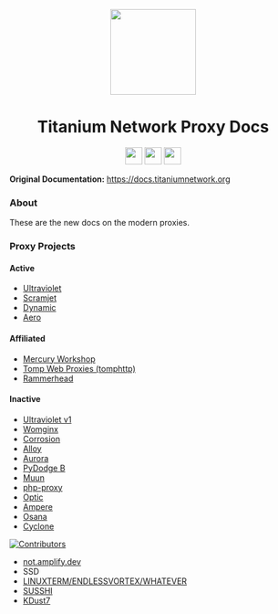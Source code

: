 <p align="center">
<kbd>
<img width="150px" src="https://avatars.githubusercontent.com/u/47227492">
</kbd>
</p>

<h1 align="center">Titanium Network Proxy Docs</h1>

<p align="center">
<a href="https://discord.gg/unblock"><img height="30px" src="https://img.shields.io/badge/Discord-7289DA?style=for-the-badge&logo=discord&logoColor=white"><img></a>
<a href="https://twitter.com/TitaniumNetDev"><img height="30px" src="https://img.shields.io/badge/Twitter-1DA1F2?style=for-the-badge&logo=twitter&logoColor=white"><img></a>
<a href="https://reddit.com/r/TitaniumNetwork"><img height="30px" src="https://img.shields.io/badge/Reddit-FF4500?style=for-the-badge&logo=reddit&logoColor=white"><img></a>
</p>

**Original Documentation:** https://docs.titaniumnetwork.org

### About
These are the new docs on the modern proxies.
### Proxy Projects

#### Active
- [Ultraviolet](https://github.com/titaniumnetwork-dev/Ultraviolet)
- [Scramjet](https://github.com/MercuryWorkshop/scramjet)
- [Dynamic](https://github.com/NebulaServices/Dynamic)
- [Aero](https://github.com/VyperGroup/aero/tree/Unstable)

#### Affiliated
- [Mercury Workshop](https://github.com/MercuryWorkshop)
- [Tomp Web Proxies (tomphttp)](https://github.com/tomphttp)
- [Rammerhead](https://github.com/binary-person/rammerhead)
#### Inactive
- [Ultraviolet v1](https://github.com/titaniumnetwork-dev/UV-OLD)
- [Womginx](https://github.com/binary-person/womginx)
- [Corrosion](https://github.com/titaniumnetwork-dev/Corrosion)
- [Alloy](https://github.com/titaniumnetwork-dev/alloy)
- [Aurora](https://github.com/titaniumnetwork-dev/Aurora-old)
- [PyDodge B](https://github.com/BinBashBanana/PyDodge)
- [Muun](https://github.com/titaniumnetwork-dev/muun-server)
- [php-proxy](https://github.com/titaniumnetwork-dev/php-proxy)
- [Optic](https://github.com/cohenerickson/Optic)
- [Ampere](https://github.com/cohenerickson/Ampere)
- [Osana](https://github.com/NebulaServices/Osana)
- [Cyclone](https://github.com/NebulaServices/Cyclone)


[![Contributors](https://contrib.rocks/image?repo=titaniumnetwork-dev/proxy-docs-2)](https://github.com/titaniumnetwork-dev/proxy-docs-2/graphs/contributors)

- [not.amplify.dev](https://github.com/not-amplify)
- SSD
- [LINUXTERM/ENDLESSVORTEX/WHATEVER](https://github.com/)
- [SUSSHI](https://github.com/e9x)
- [KDust7](https://github.com/KDust7)